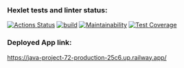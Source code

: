 ### Hexlet tests and linter status:
[![Actions Status](https://github.com/santi15355/java-project-72/workflows/hexlet-check/badge.svg)](https://github.com/santi15355/java-project-72/actions)   [![build](https://github.com/santi15355/java-project-72/actions/workflows/build.yml/badge.svg)](https://github.com/santi15355/java-project-72/actions/workflows/build.yml)    [![Maintainability](https://api.codeclimate.com/v1/badges/9dad2ecdd6a087fab6a3/maintainability)](https://codeclimate.com/github/santi15355/java-project-72/maintainability)    [![Test Coverage](https://api.codeclimate.com/v1/badges/9dad2ecdd6a087fab6a3/test_coverage)](https://codeclimate.com/github/santi15355/java-project-72/test_coverage)


### Deployed App link:

https://java-project-72-production-25c6.up.railway.app/
